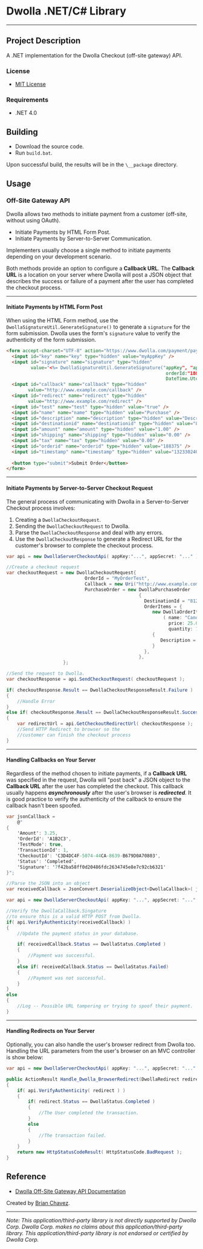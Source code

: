 Dwolla .NET/C# Library
======================
----------------------

Project Description
-------------------
A .NET implementation for the Dwolla Checkout (off-site gateway) API.

### License
* [MIT License](https://github.com/bchavez/Dwolla/blob/master/LICENSE)

### Requirements
* .NET 4.0

Building
--------
* Download the source code.
* Run `build.bat`.

Upon successful build, the results will be in the `\__package` directory.

Usage
-----
### Off-Site Gateway API
Dwolla allows two methods to initiate payment from a customer (off-site, without using OAuth).

* Initiate Payments by HTML Form Post.
* Initiate Payments by Server-to-Server Communication.

Implementers usually choose a single method to initiate payments depending on your development scenario.

Both methods provide an option to configure a **Callback URL**. The **Callback URL** is a location on your server where Dwolla will post a JSON object that describes the success or failure of a payment after the user has completed the checkout process.

----
#### Initiate Payments by HTML Form Post
When using the HTML Form method, use the `DwollaSignatureUtil.GenerateSignature()` to generate a `signature` for the form submission. Dwolla uses the form's `signature` value to verify the authenticity of the form submission.

```html
<form accept-charset="UTF-8" action="https://www.dwolla.com/payment/pay" method="post">
  <input id="key" name="key" type="hidden" value="myAppKey" />
  <input id="signature" name="signature" type="hidden" 
         value="<%= DwollaSignatureUtil.GenerateSignature("appKey", "appSecret",
                                                           orderId:"188375",
                                                           DateTime.UtcNow); %>" />
  <input id="callback" name="callback" type="hidden" 
        value="http://www.example.com/callback" />
  <input id="redirect" name="redirect" type="hidden" 
        value="http://www.example.com/redirect" />
  <input id="test" name="test" type="hidden" value="true" />
  <input id="name" name="name" type="hidden" value="Purchase" />
  <input id="description" name="description" type="hidden" value="Description" />
  <input id="destinationid" name="destinationid" type="hidden" value="812-111-1111" />
  <input id="amount" name="amount" type="hidden" value="1.00" />
  <input id="shipping" name="shipping" type="hidden" value="0.00" />
  <input id="tax" name="tax" type="hidden" value="0.00" />
  <input id="orderid" name="orderid" type="hidden" value="188375" />
  <input id="timestamp" name="timestamp" type="hidden" value="1323302400" />
	    
  <button type="submit">Submit Order</button>
</form>
```

----
#### Initiate Payments by Server-to-Server Checkout Request
The general process of communicating with Dwolla in a Server-to-Server Checkout process involves:

1. Creating a `DwollaCheckoutRequest`.
2. Sending the `DwollaCheckoutRequest` to Dwolla.
3. Parse the `DwollaCheckoutResponse` and deal with any errors.
4. Use the `DwollaCheckoutResponse` to generate a Redirect URL for the customer's browser to complete the checkout process.

```csharp
var api = new DwollaServerCheckoutApi( appKey:"...", appSecret: "..." );

//Create a checkout request
var checkoutRequest = new DwollaCheckoutRequest{
                             OrderId = "MyOrderTest",
                             Callback = new Uri("http://www.example.com/order-callback")
                             PurchaseOrder = new DwollaPurchaseOrder
                                                 {
                                                   DestinationId = "812-111-1111",
                                                   OrderItems = { 
                                                      new DwollaOrderItem
                                                          ( name: "Candy Bar",
                                                            price: 25.00m,
                                                            quantity: 1 )
                                                      {
                                                         Description = "Expensive Candy Bar",
                                                      }
                                                   },     
                                                 },
                     };

//Send the request to Dwolla.
var checkoutResponse = api.SendCheckoutRequest( checkoutRequest );

if( checkoutResponse.Result == DwollaCheckoutResponseResult.Failure )
{
    //Handle Error
}
else if( checkoutResponse.Result == DwollaCheckoutResponseResult.Success)
{
    var redirectUrl = api.GetCheckoutRedirectUrl( checkoutResponse );
    //Send HTTP Redirect to browser so the 
    //customer can finish the checkout process
}
```

-------
#### Handling Callbacks on Your Server
Regardless of the method chosen to initiate payments, if a **Callback URL** was specified in the request, Dwolla will "post back" a JSON object to the **Callback URL** after the user has completed the checkout. This callback usually happens ***asynchronously*** after the user's browser is ***redirected***.  It is good practice to verify the authenticity of the callback to ensure the callback hasn't been spoofed.

```csharp
var jsonCallback =
    @"
{
    'Amount': 3.25,
    'OrderId': 'A1B2C3',
    'TestMode': true,
    'TransactionId': 1,
    'CheckoutId': 'C3D4DC4F-5074-44CA-8639-B679D0A70803',
    'Status': 'Completed',
    'Signature': '7f42ba58ff0d20486fdc2634745e8e7c92cb6321'
}";

//Parse the JSON into an object
var receivedCallback = JsonConvert.DeserializeObject<DwollaCallback>( jsonCallback );

var api = new DwollaServerCheckoutApi( appKey: "...", appSecret: "..." );

//Verify the DwollaCallback.Singature
//to ensure this is a valid HTTP POST from Dwolla.
if( api.VerifyAuthenticity(receivedCallback) )
{
    //Update the payment status in your database.

    if( receivedCallback.Status == DwollaStatus.Completed )
    {
        //Payment was successful.
    }
    else if( receivedCallback.Status == DwollaStatus.Failed)
    {
        //Payment was not successful.
    }
}
else
{
    //Log -- Possible URL tampering or trying to spoof their payment.
}
```

-------
#### Handling Redirects on Your Server
Optionally, you can also handle the user's browser redirect from Dwolla too. Handling the URL parameters from the user's browser on an MVC controller is show below:

```csharp
var api = new DwollaServerCheckoutApi( appKey: "...", appSecret: "..." );

public ActionResult Handle_Dwolla_BrowserRedirect(DwollaRedirect redirect)
{
    if( api.VerifyAuthenticity( redirect ) )
    {
        if( redirect.Status == DwollaStatus.Completed )
        {
            //The User completed the transaction.
        }
        else
        {
            //The transaction failed.
        }
    }
    return new HttpStatusCodeResult( HttpStatusCode.BadRequest );
}
```

 

Reference
---------
* [Dwolla Off-Site Gateway API Documentation](http://developers.dwolla.com/dev/docs/gateway)


Created by [Brian Chavez](http://bchavez.bitarmory.com).

---

*Note: This application/third-party library is not directly supported by Dwolla Corp.  Dwolla Corp. makes no claims about this application/third-party library.  This application/third-party library is not endorsed or certified by Dwolla Corp.*
